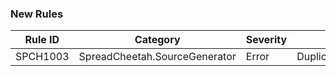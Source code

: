 ### New Rules

Rule ID | Category | Severity | Notes
--------|----------|----------|--------------------
SPCH1003 | SpreadCheetah.SourceGenerator |  Error | DuplicateColumnOrder